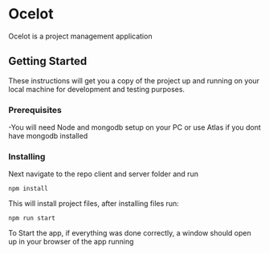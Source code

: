 # Ocelot

Ocelot is a project management application

## Getting Started

These instructions will get you a copy of the project up and running on your local machine for development and testing purposes.

### Prerequisites

-You will need Node and mongodb setup on your PC or use Atlas if you dont have mongodb installed


### Installing

Next navigate to the repo client and server folder and run 


```
npm install
```

This will install project files, after installing files run:

```
npm run start
```

To Start the app, if everything was done correctly, a window should open up in your browser of the app running
